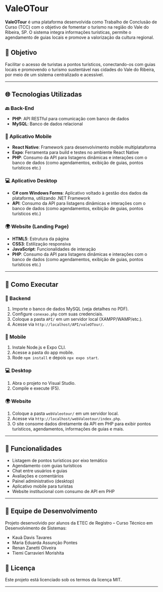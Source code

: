 # ValeOTour

**ValeOTour** é uma plataforma desenvolvida como Trabalho de Conclusão de Curso (TCC) com o objetivo de fomentar o turismo na região do Vale do Ribeira, SP. O sistema integra informações turísticas, permite o agendamento de guias locais e promove a valorização da cultura regional.

## 🎯 Objetivo

Facilitar o acesso de turistas a pontos turísticos, conectando-os com guias locais e promovendo o turismo sustentável nas cidades do Vale do Ribeira, por meio de um sistema centralizado e acessível.

---

## 🌐 Tecnologias Utilizadas

### 🔙 Back-End

- **PHP**: API RESTful para comunicação com banco de dados
- **MySQL**: Banco de dados relacional

### 📱 Aplicativo Mobile

- **React Native**: Framework para desenvolvimento mobile multiplataforma
- **Expo**: Ferramenta para build e testes no ambiente React Native
- **PHP**: Consumo da API para listagens dinâmicas e interações com o banco de dados (como agendamentos, exibição de guias, pontos turísticos etc.)

### 💻 Aplicativo Desktop

- **C# com Windows Forms**: Aplicativo voltado à gestão dos dados da plataforma, utilizando .NET Framework
- **API**: Consumo da API para listagens dinâmicas e interações com o banco de dados (como agendamentos, exibição de guias, pontos turísticos etc.)

### 🌍 Website (Landing Page)

- **HTML5**: Estrutura da página
- **CSS3**: Estilização responsiva
- **JavaScript**: Funcionalidades de interação
- **PHP**: Consumo da API para listagens dinâmicas e interações com o banco de dados (como agendamentos, exibição de guias, pontos turísticos etc.)


---

## 🚀 Como Executar

### 🔧 Backend

1. Importe o banco de dados MySQL (veja detalhes no PDF).
2. Configure `conexao.php` com suas credenciais.
3. Coloque a pasta `API/` em um servidor local (XAMPP/WAMP/etc.).
4. Acesse via `http://localhost/API/valeOTour/`.

### 📱 Mobile

1. Instale Node.js e Expo CLI.
2. Acesse a pasta do app mobile.
3. Rode `npm install` e depois `npx expo start`.

### 💻 Desktop

1. Abra o projeto no Visual Studio.
2. Compile e execute (F5).

### 🌍 Website

1. Coloque a pasta `webValeotour/` em um servidor local.
2. Acesse via `http://localhost/webValeotour/index.php`.
3. O site consome dados diretamente da API em PHP para exibir pontos turísticos, agendamentos, informações de guias e mais.

---

## 🔧 Funcionalidades

- Listagem de pontos turísticos por eixo temático
- Agendamento com guias turísticos
- Chat entre usuários e guias
- Avaliações e comentários
- Painel administrativo (desktop)
- Aplicativo mobile para turistas
- Website institucional com consumo de API em PHP

---


## 👥 Equipe de Desenvolvimento

Projeto desenvolvido por alunos da ETEC de Registro – Curso Técnico em Desenvolvimento de Sistemas:

- Kauã Davis Tavares
- Maria Eduarda Assunção Pontes
- Renan Zanetti Oliveira
- Tiemi Carravieri Morishita

## 📄 Licença

Este projeto está licenciado sob os termos da licença MIT.

---


